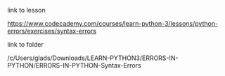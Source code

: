 
link to lesson

https://www.codecademy.com/courses/learn-python-3/lessons/python-errors/exercises/syntax-errors

link to folder

/c/Users/glads/Downloads/LEARN-PYTHON3/ERRORS-IN-PYTHON/ERRORS-IN-PYTHON-Syntax-Errors
